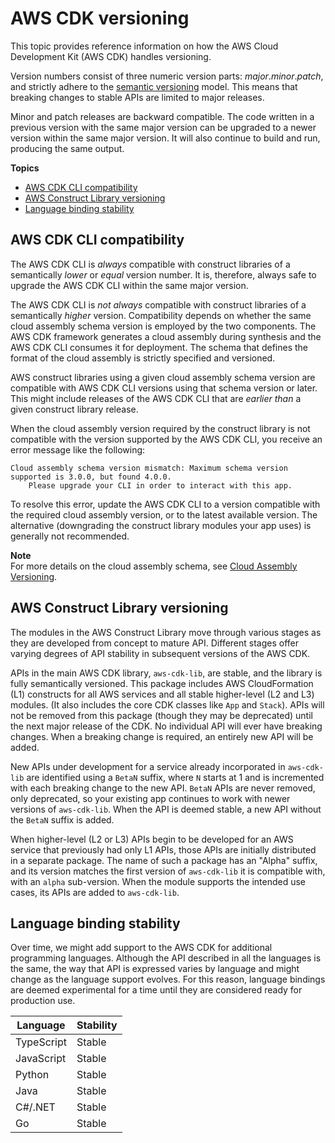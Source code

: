 # AWS CDK versioning<a name="versioning"></a>

This topic provides reference information on how the AWS Cloud Development Kit \(AWS CDK\) handles versioning\.

Version numbers consist of three numeric version parts: *major*\.*minor*\.*patch*, and strictly adhere to the [semantic versioning](https://semver.org) model\. This means that breaking changes to stable APIs are limited to major releases\.

Minor and patch releases are backward compatible\. The code written in a previous version with the same major version can be upgraded to a newer version within the same major version\. It will also continue to build and run, producing the same output\.

**Topics**
+ [AWS CDK CLI compatibility](#cdk_toolkit_versioning)
+ [AWS Construct Library versioning](#aws_construct_lib_stability)
+ [Language binding stability](#aws_construct_lib_versioning_binding)

## AWS CDK CLI compatibility<a name="cdk_toolkit_versioning"></a>

The AWS CDK CLI is *always* compatible with construct libraries of a semantically *lower* or *equal* version number\. It is, therefore, always safe to upgrade the AWS CDK CLI within the same major version\.

The AWS CDK CLI is *not always* compatible with construct libraries of a semantically *higher* version\. Compatibility depends on whether the same cloud assembly schema version is employed by the two components\. The AWS CDK framework generates a cloud assembly during synthesis and the AWS CDK CLI consumes it for deployment\. The schema that defines the format of the cloud assembly is strictly specified and versioned\.

AWS construct libraries using a given cloud assembly schema version are compatible with AWS CDK CLI versions using that schema version or later\. This might include releases of the AWS CDK CLI that are *earlier than* a given construct library release\.

When the cloud assembly version required by the construct library is not compatible with the version supported by the AWS CDK CLI, you receive an error message like the following:

```
Cloud assembly schema version mismatch: Maximum schema version supported is 3.0.0, but found 4.0.0.
    Please upgrade your CLI in order to interact with this app.
```

To resolve this error, update the AWS CDK CLI to a version compatible with the required cloud assembly version, or to the latest available version\. The alternative \(downgrading the construct library modules your app uses\) is generally not recommended\.

**Note**  
For more details on the cloud assembly schema, see [Cloud Assembly Versioning](https://github.com/aws/aws-cdk/tree/master/packages/%40aws-cdk/cloud-assembly-schema#versioning)\.

## AWS Construct Library versioning<a name="aws_construct_lib_stability"></a>

The modules in the AWS Construct Library move through various stages as they are developed from concept to mature API\. Different stages offer varying degrees of API stability in subsequent versions of the AWS CDK\.

APIs in the main AWS CDK library, `aws-cdk-lib`, are stable, and the library is fully semantically versioned\. This package includes AWS CloudFormation \(L1\) constructs for all AWS services and all stable higher\-level \(L2 and L3\) modules\. \(It also includes the core CDK classes like `App` and `Stack`\)\. APIs will not be removed from this package \(though they may be deprecated\) until the next major release of the CDK\. No individual API will ever have breaking changes\. When a breaking change is required, an entirely new API will be added\.

New APIs under development for a service already incorporated in `aws-cdk-lib` are identified using a `BetaN` suffix, where `N` starts at 1 and is incremented with each breaking change to the new API\. `BetaN` APIs are never removed, only deprecated, so your existing app continues to work with newer versions of `aws-cdk-lib`\. When the API is deemed stable, a new API without the `BetaN` suffix is added\.

When higher\-level \(L2 or L3\) APIs begin to be developed for an AWS service that previously had only L1 APIs, those APIs are initially distributed in a separate package\. The name of such a package has an "Alpha" suffix, and its version matches the first version of `aws-cdk-lib` it is compatible with, with an `alpha` sub\-version\. When the module supports the intended use cases, its APIs are added to `aws-cdk-lib`\.

## Language binding stability<a name="aws_construct_lib_versioning_binding"></a>

Over time, we might add support to the AWS CDK for additional programming languages\. Although the API described in all the languages is the same, the way that API is expressed varies by language and might change as the language support evolves\. For this reason, language bindings are deemed experimental for a time until they are considered ready for production use\.


| Language | Stability | 
| --- |--- |
| TypeScript | Stable | 
| JavaScript | Stable | 
| Python | Stable | 
| Java | Stable | 
| C\#/\.NET | Stable | 
| Go | Stable | 